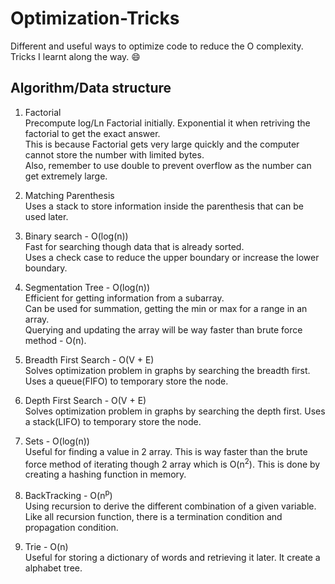# Optimization-Tricks

Different and useful ways to optimize code to reduce the O complexity.  
Tricks I learnt along the way. :smile:

## Algorithm/Data structure

1. Factorial  
  Precompute log/Ln Factorial initially. Exponential it when retriving the factorial to get the exact answer.  
  This is because Factorial gets very large quickly and the computer cannot store the number with limited bytes.   
  Also, remember to use double to prevent overflow as the number can get extremely large. 
  
2. Matching Parenthesis  
  Uses a stack to store information inside the parenthesis that can be used later.
  
3. Binary search  - O(log(n))  
  Fast for searching though data that is already sorted.  
  Uses a check case to reduce the upper boundary or increase the lower boundary.

4. Segmentation Tree  - O(log(n))  
  Efficient for getting information from a subarray.  
  Can be used for summation, getting the min or max for a range in an array.  
  Querying and updating the array will be way faster than brute force method - O(n).   
  
5. Breadth First Search - O(V + E)  
  Solves optimization problem in graphs by searching the breadth first. Uses a queue(FIFO) to temporary store the node.   
  
6. Depth First Search - O(V + E)  
  Solves optimization problem in graphs by searching the depth first. Uses a stack(LIFO) to temporary store the node.  
  
7. Sets  - O(log(n))  
  Useful for finding a value in 2 array. This is way faster than the brute force method of iterating though 2 array which is O(n<sup>2</sup>). This is done by creating a hashing function in memory.  
  
8. BackTracking - O(n<sup>p</sup>)  
  Using recursion to derive the different combination of a given variable. Like all recursion function, there is a termination condition and propagation condition.  
  
8. Trie - O(n)  
  Useful for storing a dictionary of words and retrieving it later. It create a alphabet tree.
